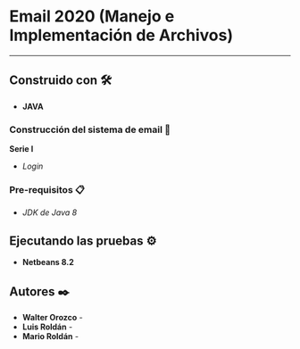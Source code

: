 # Email 2020 (Manejo e Implementación de Archivos)

------

## Construido con 🛠️

- **JAVA**

### Construcción del sistema de email 🔧

**Serie I**

- *Login*

### Pre-requisitos 📋

- *JDK de Java 8*

## Ejecutando las pruebas ⚙️

- **Netbeans 8.2**

## Autores ✒️

- **Walter Orozco** - 
- **Luis Roldán** - 
- **Mario Roldán** - 